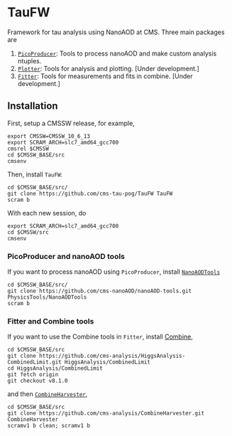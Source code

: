 # TauFW

Framework for tau analysis using NanoAOD at CMS. Three main packages are
1. [`PicoProducer`](PicoProducer): Tools to process nanoAOD and make custom analysis ntuples.
2. [`Plotter`](Plotter): Tools for analysis and plotting. [Under development.]
3. [`Fitter`](Fitter): Tools for measurements and fits in combine. [Under development.]

## Installation

First, setup a CMSSW release, for example,
```
export CMSSW=CMSSW_10_6_13
export SCRAM_ARCH=slc7_amd64_gcc700
cmsrel $CMSSW
cd $CMSSW_BASE/src
cmsenv
```
Then, install `TauFW`:
```
cd $CMSSW_BASE/src/
git clone https://github.com/cms-tau-pog/TauFW TauFW
scram b
```
With each new session, do
```
export SCRAM_ARCH=slc7_amd64_gcc700
cd $CMSSW/src
cmsenv
```

### PicoProducer and nanoAOD tools
If you want to process nanoAOD using `PicoProducer`, install [`NanoAODTools`](https://github.com/cms-nanoAOD/nanoAOD-tools)
```
cd $CMSSW_BASE/src/
git clone https://github.com/cms-nanoAOD/nanoAOD-tools.git PhysicsTools/NanoAODTools
scram b
```

### Fitter and Combine tools
If you want to use the Combine tools in `Fitter`, install
[Combine](https://cms-analysis.github.io/HiggsAnalysis-CombinedLimit/#setting-up-the-environment-and-installation),
```
cd $CMSSW_BASE/src
git clone https://github.com/cms-analysis/HiggsAnalysis-CombinedLimit.git HiggsAnalysis/CombinedLimit
cd HiggsAnalysis/CombinedLimit
git fetch origin
git checkout v8.1.0
```
and then [`CombineHarvester`](https://github.com/cms-analysis/CombineHarvester),
```
cd $CMSSW_BASE/src
git clone https://github.com/cms-analysis/CombineHarvester.git CombineHarvester
scramv1 b clean; scramv1 b
```
